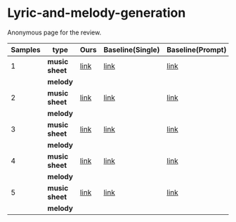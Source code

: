 # Lyric-and-melody-generation
Anonymous page for the review.

| Samples | type   | Ours | Baseline(Single) | Baseline(Prompt) | Baseline(GPT2+YiYu) |
|---------|--------|------|------------------|------------------|---------------------|
| 1       | **music sheet** | <a href="pdf/1_ours.pdf" class="image fit">link</a>| <a href="pdf/1_single.pdf" class="image fit">link</a> | <a href="pdf/1_prompt.pdf" class="image fit">link</a> | <a href="pdf/1_naive.pdf" class="image fit">link</a> |
|         | **melody** |      |                  |                  |                     |
| 2       | **music sheet** | <a href="pdf/2_ours.pdf" class="image fit">link</a>| <a href="pdf/2_single.pdf" class="image fit">link</a> | <a href="pdf/2_prompt.pdf" class="image fit">link</a> | <a href="pdf/2_naive.pdf" class="image fit">link</a> |
|         | **melody** |      |                  |                  |                     |
| 3       | **music sheet** | <a href="pdf/3_ours.pdf" class="image fit">link</a>| <a href="pdf/3_single.pdf" class="image fit">link</a> | <a href="pdf/3_prompt.pdf" class="image fit">link</a> | <a href="pdf/3_naive.pdf" class="image fit">link</a> |
|         | **melody** |      |                  |                  |                     |
| 4       | **music sheet** | <a href="pdf/4_ours.pdf" class="image fit">link</a>| <a href="pdf/4_single.pdf" class="image fit">link</a> | <a href="pdf/4_prompt.pdf" class="image fit">link</a> | <a href="pdf/4_naive.pdf" class="image fit">link</a> |
|         | **melody** |      |                  |                  |                     |
| 5       | **music sheet** | <a href="pdf/5_ours.pdf" class="image fit">link</a>| <a href="pdf/5_single.pdf" class="image fit">link</a> | <a href="pdf/5_prompt.pdf" class="image fit">link</a> | <a href="pdf/5_naive.pdf" class="image fit">link</a> |
|         | **melody** |      |                  |                  |                     |
